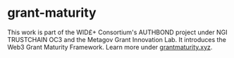 # grant-maturity
This work is part of the WID£+ Consortium's AUTHBOND project under NGI TRUSTCHAIN OC3 and the Metagov Grant Innovation Lab. It introduces the Web3 Grant Maturity Framework. Learn more under [grantmaturity.xyz](grantmaturity.xyz).

